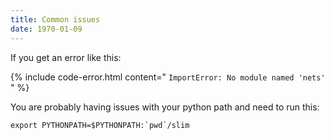 ```yaml
---
title: Common issues
date: 1970-01-09
---
```

If you get an error like this:

{% include code-error.html content="
```ImportError: No module named 'nets'```
" %}

You are probably having issues with your python path and need to run this:
```
export PYTHONPATH=$PYTHONPATH:`pwd`/slim
```
